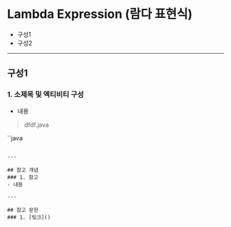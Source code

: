 # Lambda Expression (람다 표현식)
  - 구성1
  - 구성2

---

## 구성1
  ### 1. 소제목 및 엑티비티 구성
  - 내용

  > dfdf.java

  ``java

  ```

---

## 참고 개념
  ### 1. 참고
  - 내용

---

## 참고 문헌
  ### 1. [링크]()
